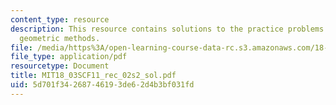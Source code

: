 ```yaml
---
content_type: resource
description: This resource contains solutions to the practice problems related to
  geometric methods.
file: /media/https%3A/open-learning-course-data-rc.s3.amazonaws.com/18-03sc-differential-equations-fall-2011/5d701f34268746193de62d4b3bf031fd_MIT18_03SCF11_rec_02s2_sol.pdf
file_type: application/pdf
resourcetype: Document
title: MIT18_03SCF11_rec_02s2_sol.pdf
uid: 5d701f34-2687-4619-3de6-2d4b3bf031fd
---
```

